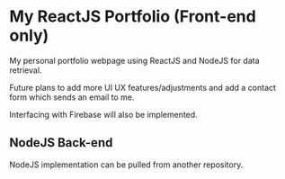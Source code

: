 # My ReactJS Portfolio (Front-end only)
My personal portfolio webpage using ReactJS and NodeJS for data retrieval.

Future plans to add more UI UX features/adjustments and add a contact form which sends an email to me.

Interfacing with Firebase will also be implemented.

## NodeJS Back-end 
NodeJS implementation can be pulled from another repository.
